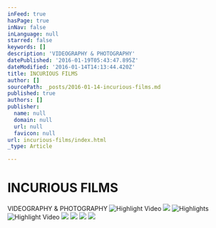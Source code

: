 ```yaml
---
inFeed: true
hasPage: true
inNav: false
inLanguage: null
starred: false
keywords: []
description: 'VIDEOGRAPHY & PHOTOGRAPHY'
datePublished: '2016-01-19T05:43:47.895Z'
dateModified: '2016-01-14T14:13:44.420Z'
title: INCURIOUS FILMS
author: []
sourcePath: _posts/2016-01-14-incurious-films.md
published: true
authors: []
publisher:
  name: null
  domain: null
  url: null
  favicon: null
url: incurious-films/index.html
_type: Article

---
```

# INCURIOUS FILMS

VIDEOGRAPHY & PHOTOGRAPHY
![Highlight Video](https://s3-us-west-2.amazonaws.com/the-grid-img/p/097ae8b55385517b8472a8c3db60d29949355231.png)
![](https://s3-us-west-2.amazonaws.com/the-grid-img/p/3d825568f47d2b33a89f99557ac9452bad73cd6c.png)
![Highlights](https://s3-us-west-2.amazonaws.com/the-grid-img/p/d182d996540f4fe3c422ea54cc031401b0172b8c.jpg)
![Highlight Video](https://s3-us-west-2.amazonaws.com/the-grid-img/p/e90ba20e6929043c7bc99487b2fc6714ed7da961.jpg)
![](https://s3-us-west-2.amazonaws.com/the-grid-img/p/bf9ab9535d90883eba826a61ae243afe5cedf215.jpg)
![](https://s3-us-west-2.amazonaws.com/the-grid-img/p/871ee4d0c1b6428612f54016cb40c5000ff4b8aa.jpg)
![](https://the-grid-user-content.s3-us-west-2.amazonaws.com/46d1420b-3ca7-4890-ae83-092f63b495bd.jpg)
![](https://the-grid-user-content.s3-us-west-2.amazonaws.com/58b22aed-23fe-4ff5-ac74-58045c2ae5b0.jpg)